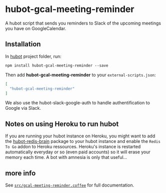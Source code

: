 # hubot-gcal-meeting-reminder

A hubot script that sends you reminders to Slack of the upcoming meetings you have on GoogleCalendar.


## Installation

In [hubot](https://hubot.github.com/) project folder, run:

```
npm install hubot-gcal-meeting-reminder --save
```

Then add **hubot-gcal-meeting-reminder** to your `external-scripts.json`:

```json
[
  "hubot-gcal-meeting-reminder"
]
```


We also use the hubot-slack-google-auth to handle authentification to Google via Slack.


## Notes on using Heroku to run hubot

If you are running your hubot instance on Heroku, you might want to add the [hubot-redis-brain]() package to your hubot instance and enable the `Redis To Go` addon to Heroku ressources. Heroku's instance is restarted automatically everyday or so (even paid accounts) so it will erase your memory each time. A bot with amnesia is only that useful...


## more info
See [`src/gcal-meeting-reminder.coffee`](src/gcal-meeting-reminder.coffee) for full documentation.
